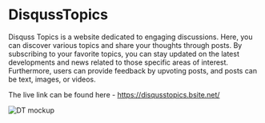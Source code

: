 # DisqussTopics
Disquss Topics is a website dedicated to engaging discussions. Here, you can discover various topics and share your thoughts through posts. By subscribing to your favorite topics, you can stay updated on the latest developments and news related to those specific areas of interest. Furthermore, users can provide feedback by upvoting posts, and posts can be text, images, or videos.

The live link can be found here - https://disqusstopics.bsite.net/

![DT mockup](https://github.com/Awoyalejohn/DisqussTopics/blob/main/images/website-mockup.png)